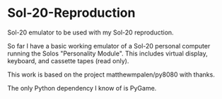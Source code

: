 # Sol-20-Reproduction
Sol-20 emulator to be used with my Sol-20 reproduction.

So far I have a basic working emulator of a Sol-20 personal computer running the Solos "Personality Module".  This includes virtual display, keyboard, and cassette tapes (read only). 

This work is based on the project matthewmpalen/py8080 with thanks.

The only Python dependency I know of is PyGame.
